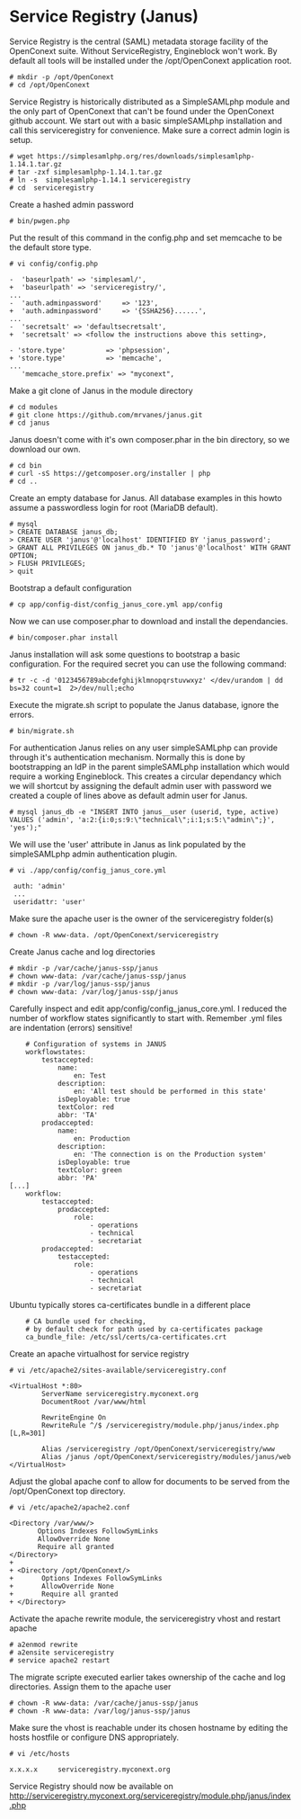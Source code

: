 # Service Registry (Janus)
Service Registry is the central (SAML) metadata storage facility of the OpenConext suite. Without ServiceRegistry, Engineblock won't work.
By default all tools will be installed under the /opt/OpenConext application root.
```
# mkdir -p /opt/OpenConext
# cd /opt/OpenConext
```
Service Registry is historically distributed as a SimpleSAMLphp module and the only part of OpenConext that can't be found under the OpenConext github account.
We start out with a basic simpleSAMLphp installation and call this serviceregistry for convenience. Make sure a correct admin login is setup.
```
# wget https://simplesamlphp.org/res/downloads/simplesamlphp-1.14.1.tar.gz
# tar -zxf simplesamlphp-1.14.1.tar.gz
# ln -s  simplesamlphp-1.14.1 serviceregistry
# cd  serviceregistry
```
Create a hashed admin password
```
# bin/pwgen.php
```
Put the result of this command in the config.php and set memcache to be the default store type.
```
# vi config/config.php
```
```
-  'baseurlpath' => 'simplesaml/',
+  'baseurlpath' => 'serviceregistry/',
...
-  'auth.adminpassword' 	=> '123',
+  'auth.adminpassword' 	=> '{SSHA256}......',
...
-  'secretsalt' => 'defaultsecretsalt',
+  'secretsalt' => <follow the instructions above this setting>,

- 'store.type'			=> 'phpsession',
+ 'store.type'			=> 'memcache',
...
   'memcache_store.prefix' => "myconext",
```
Make a git clone of Janus in the module directory
```
# cd modules
# git clone https://github.com/mrvanes/janus.git
# cd janus
```
Janus doesn't come with it's own composer.phar in the bin directory, so we download our own.
```
# cd bin
# curl -sS https://getcomposer.org/installer | php
# cd ..
```
Create an empty database for Janus. All database examples in this howto assume a passwordless login for root (MariaDB default).
```
# mysql
> CREATE DATABASE janus_db;
> CREATE USER 'janus'@'localhost' IDENTIFIED BY 'janus_password';
> GRANT ALL PRIVILEGES ON janus_db.* TO 'janus'@'localhost' WITH GRANT OPTION;
> FLUSH PRIVILEGES;
> quit
```
Bootstrap a default configuration
```
# cp app/config-dist/config_janus_core.yml app/config
```
Now we can use composer.phar to download and install the dependancies.
```
# bin/composer.phar install
```
Janus installation will ask some questions to bootstrap a basic configuration. For the required secret you can use the following command:
```
# tr -c -d '0123456789abcdefghijklmnopqrstuvwxyz' </dev/urandom | dd bs=32 count=1 	2>/dev/null;echo
```
Execute the migrate.sh script to populate the Janus database, ignore the errors.
```
# bin/migrate.sh
```
For authentication Janus relies on any user simpleSAMLphp can provide through it's authentication mechanism. Normally this is done by bootstrapping an IdP in the parent simpleSAMLphp installation which would require a working Engineblock. This creates a circular dependancy which we will shortcut by assigning the default admin user with password we created a couple of lines above as default admin user for Janus.
```
# mysql janus_db -e "INSERT INTO janus__user (userid, type, active) VALUES ('admin', 'a:2:{i:0;s:9:\"technical\";i:1;s:5:\"admin\";}', 'yes');"
```
We will use the 'user' attribute in Janus as link populated by the simpleSAMLphp admin authentication plugin.
```
# vi ./app/config/config_janus_core.yml
```
```
 auth: 'admin'
 ...
 useridattr: 'user'
```
Make sure the apache user is the owner of the serviceregistry folder(s)
```
# chown -R www-data. /opt/OpenConext/serviceregistry
```
Create Janus cache and log directories
```
# mkdir -p /var/cache/janus-ssp/janus
# chown www-data: /var/cache/janus-ssp/janus
# mkdir -p /var/log/janus-ssp/janus
# chown www-data: /var/log/janus-ssp/janus
```
Carefully inspect and edit app/config/config_janus_core.yml. I reduced the number of workflow states significantly to start with. Remember .yml files are indentation (errors) sensitive!
```
    # Configuration of systems in JANUS
    workflowstates:
        testaccepted:
            name:
                en: Test
            description:
                en: 'All test should be performed in this state'
            isDeployable: true
            textColor: red
            abbr: 'TA'
        prodaccepted:
            name:
                en: Production
            description:
                en: 'The connection is on the Production system'
            isDeployable: true
            textColor: green
            abbr: 'PA'
[...]
    workflow:
        testaccepted:
            prodaccepted:
                role:
                    - operations
                    - technical
                    - secretariat
        prodaccepted:
            testaccepted:
                role:
                    - operations
                    - technical
                    - secretariat
```
Ubuntu typically stores ca-certificates bundle in a different place
```
    # CA bundle used for checking,
    # by default check for path used by ca-certificates package
    ca_bundle_file: /etc/ssl/certs/ca-certificates.crt
```
Create an apache virtualhost for service registry
```
# vi /etc/apache2/sites-available/serviceregistry.conf
```
```
<VirtualHost *:80>
        ServerName serviceregistry.myconext.org
        DocumentRoot /var/www/html

        RewriteEngine On
        RewriteRule ^/$ /serviceregistry/module.php/janus/index.php [L,R=301]

        Alias /serviceregistry /opt/OpenConext/serviceregistry/www
        Alias /janus /opt/OpenConext/serviceregistry/modules/janus/web
</VirtualHost>
```
Adjust the global apache conf to allow for documents to be served from the /opt/OpenConext top directory.
```
# vi /etc/apache2/apache2.conf
```
```
<Directory /var/www/> 
       Options Indexes FollowSymLinks 
       AllowOverride None 
       Require all granted 
</Directory>
+
+ <Directory /opt/OpenConext/> 
+       Options Indexes FollowSymLinks 
+       AllowOverride None 
+       Require all granted 
+ </Directory>
```
Activate the  apache rewrite module, the serviceregistry vhost and restart apache
```
# a2enmod rewrite
# a2ensite serviceregistry
# service apache2 restart
```
The migrate scripte executed earlier takes ownership of the cache and log directories. Assign them to the apache user
```
# chown -R www-data: /var/cache/janus-ssp/janus
# chown -R www-data: /var/log/janus-ssp/janus
```
Make sure the vhost is reachable under its chosen hostname by editing the hosts hostfile or configure DNS appropriately.
```
# vi /etc/hosts
```
```
x.x.x.x		serviceregistry.myconext.org
```
Service Registry should now be available on http://serviceregistry.myconext.org/serviceregistry/module.php/janus/index.php
